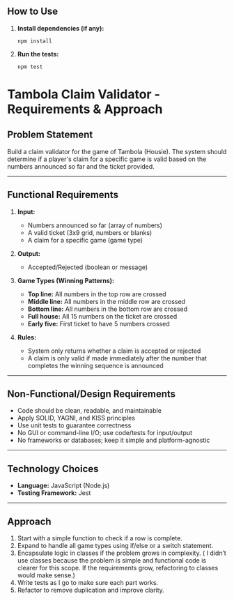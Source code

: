 ## How to Use

1. **Install dependencies (if any):**
   ```
   npm install
   ```

2. **Run the tests:**
   ```
   npm test
   ```

# Tambola Claim Validator - Requirements & Approach

## Problem Statement
Build a claim validator for the game of Tambola (Housie). The system should determine if a player's claim for a specific game is valid based on the numbers announced so far and the ticket provided.

---

## Functional Requirements
1. **Input:**
   - Numbers announced so far (array of numbers)
   - A valid ticket (3x9 grid, numbers or blanks)   
   - A claim for a specific game (game type)

2. **Output:**
   - Accepted/Rejected (boolean or message)

3. **Game Types (Winning Patterns):**
   - **Top line:** All numbers in the top row are crossed
   - **Middle line:** All numbers in the middle row are crossed
   - **Bottom line:** All numbers in the bottom row are crossed
   - **Full house:** All 15 numbers on the ticket are crossed
   - **Early five:** First ticket to have 5 numbers crossed

4. **Rules:**
   - System only returns whether a claim is accepted or rejected
   - A claim is only valid if made immediately after the number that completes the winning sequence is announced

---

## Non-Functional/Design Requirements
- Code should be clean, readable, and maintainable
- Apply SOLID, YAGNI, and KISS principles
- Use unit tests to guarantee correctness
- No GUI or command-line I/O; use code/tests for input/output
- No frameworks or databases; keep it simple and platform-agnostic

---

## Technology Choices
- **Language:** JavaScript (Node.js)
- **Testing Framework:** Jest

---

## Approach
1. Start with a simple function to check if a row is complete.
2. Expand to handle all game types using if/else or a switch statement.
3. Encapsulate logic in classes if the problem grows in complexity. ( I didn’t   use classes because the problem is simple and functional code is clearer for this scope. If the requirements grow, refactoring to classes would make sense.)
4. Write tests as I go to make sure each part works.
5. Refactor to remove duplication and improve clarity.



